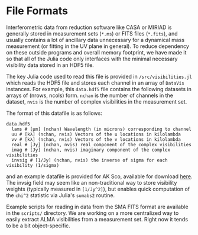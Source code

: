 # File Formats

Interferometric data from reduction software like CASA or MIRIAD is generally stored in measurement sets (`*.ms`) or FITS files (`*.fits`), and usually contains a lot of ancillary data unnecessary for a dynamical mass measurement (or fitting in the UV plane in general). To reduce dependency on these outside programs and overall memory footprint, we have made it so that all of the Julia code only interfaces with the minimal necessary visibility data stored in an HDF5 file.

The key Julia code used to read this file is provided in `/src/visibilities.jl` which reads the HDF5 file and stores each channel in an array of `DataVis` instances. For example, this `data.hdf5` file contains the following datasets in arrays of (nrows, ncols) form. `nchan` is the number of channels in the dataset, `nvis` is the number of complex visibilities in the measurement set.

The format of this datafile is as follows:

    data.hdf5
      lams # [μm] (nchan) Wavelength (in microns) corresponding to channel
      uu # [kλ] (nchan, nvis) Vectors of the u locations in kilolambda
      vv # [kλ] (nchan, nvis) Vectors of the v locations in kilolambda
      real # [Jy] (nchan, nvis) real component of the complex visibilities
      imag # [Jy] (nchan, nvis) imaginary component of the complex visibilities
      invsig # [1/Jy] (nchan, nvis) the inverse of sigma for each visibility (1/sigma)


and an example datafile is provided for AK Sco, available for download [here](https://figshare.com/articles/ALMA_AK_Sco_12CO_J_2_1_Visibilities/2066022). The invsig field may seem like an non-traditional way to store visibility weights (typically measured in `[1/Jy^2]`), but enables quick computation of the `chi^2` statistic via Julia's `sumabs2` routine.

Example scripts for reading in data from the SMA FITS format are available in the `scripts/` directory. We are working on a more centralized way to easily extract ALMA visibilities from a measurement set. Right now it tends to be a bit object-specific.
